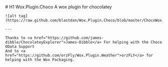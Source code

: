 ﻿<html lang="en" xmlns="http://www.w3.org/1999/xhtml">
<head>
    <meta charset="utf-8" />
</head>
<body>
	# H1 Wox.Plugin.Choco
	A wox plugin for chocolatey

	![alt tag](https://raw.github.com/blastdan/Wox.Plugin.Choco/blob/master/ChocoWox.jpg)

	---

	Thanks to <a href="https://github.com/james-dibble/ChocolateyExplorer">James-Dibble</a> For helping with the Choco OData Support
	And to <a href="https://github.com/orzFly/Wox.Plugin.Weather">orzFLY</a> for helping with the Wox Packaging.
</body>
</html>